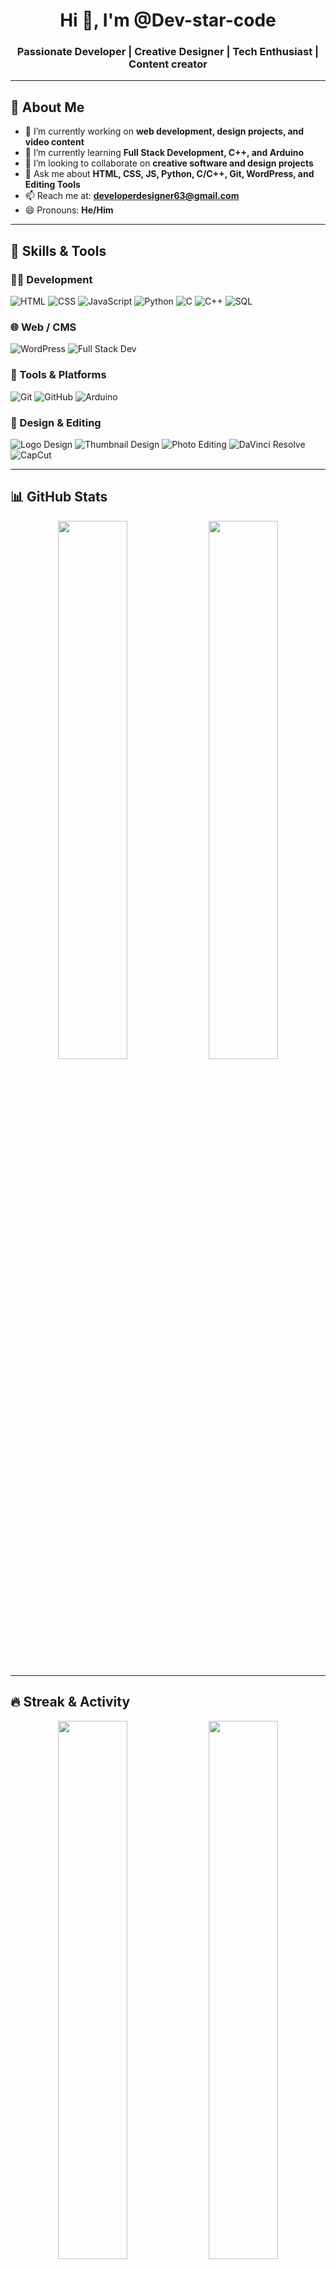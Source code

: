 <h1 align="center">Hi 👋, I'm @Dev-star-code</h1>
<h3 align="center">Passionate Developer | Creative Designer | Tech Enthusiast | Content creator </h3>

---

## 🚀 About Me

- 🔭 I’m currently working on **web development, design projects, and video content**
- 🌱 I’m currently learning **Full Stack Development, C++, and Arduino**
- 🤝 I’m looking to collaborate on **creative software and design projects**
- 💬 Ask me about **HTML, CSS, JS, Python, C/C++, Git, WordPress, and Editing Tools**
- 📫 Reach me at: **developerdesigner63@gmail.com**
- 😄 Pronouns: **He/Him**

---

## 💼 Skills & Tools

### 👨‍💻 Development
![HTML](https://img.shields.io/badge/HTML-E34F26?style=flat&logo=html5&logoColor=white)
![CSS](https://img.shields.io/badge/CSS-1572B6?style=flat&logo=css3&logoColor=white)
![JavaScript](https://img.shields.io/badge/JavaScript-F7DF1E?style=flat&logo=javascript&logoColor=black)
![Python](https://img.shields.io/badge/Python-3776AB?style=flat&logo=python&logoColor=white)
![C](https://img.shields.io/badge/C-00599C?style=flat&logo=c&logoColor=white)
![C++](https://img.shields.io/badge/C++-00599C?style=flat&logo=c%2B%2B&logoColor=white)
![SQL](https://img.shields.io/badge/SQL-4479A1?style=flat&logo=mysql&logoColor=white)

### 🌐 Web / CMS
![WordPress](https://img.shields.io/badge/WordPress-21759B?style=flat&logo=wordpress&logoColor=white)
![Full Stack Dev](https://img.shields.io/badge/Full--Stack--Developer-000?style=flat&logo=vercel&logoColor=white)

### 🔧 Tools & Platforms
![Git](https://img.shields.io/badge/Git-F05032?style=flat&logo=git&logoColor=white)
![GitHub](https://img.shields.io/badge/GitHub-181717?style=flat&logo=github&logoColor=white)
![Arduino](https://img.shields.io/badge/Arduino-00979D?style=flat&logo=arduino&logoColor=white)

### 🎨 Design & Editing
![Logo Design](https://img.shields.io/badge/Logo%20Design-ff69b4?style=flat&logo=adobe-illustrator&logoColor=white)
![Thumbnail Design](https://img.shields.io/badge/Thumbnail%20Design-00bfff?style=flat&logo=canva&logoColor=white)
![Photo Editing](https://img.shields.io/badge/Photo%20Editing-FF5722?style=flat&logo=adobe-photoshop&logoColor=white)
![DaVinci Resolve](https://img.shields.io/badge/DaVinci%20Resolve-000000?style=flat&logo=blackmagicdesign&logoColor=white)
![CapCut](https://img.shields.io/badge/CapCut-000000?style=flat&logo=capcut&logoColor=white)

---

## 📊 GitHub Stats

<div align="center">
  <img src="https://github-readme-stats.vercel.app/api?username=Dev-star-code&show_icons=true&theme=github_dark&count_private=true&hide_border=true" width="47%" />
  <img src="https://github-readme-stats.vercel.app/api/top-langs/?username=Dev-star-code&layout=compact&theme=github_dark&hide_border=true" width="47%" />
</div>

---

## 🔥 Streak & Activity

<div align="center">
  <img src="https://github-readme-streak-stats.herokuapp.com/?user=Dev-star-code&theme=github-dark&hide_border=true" width="47%"/>
  <img src="https://github-profile-summary-cards.vercel.app/api/cards/profile-details?username=Dev-star-code&theme=github_dark" width="47%" />
</div>

---

## 📫 Let's Connect

📧 Email: [developerdesigner63@gmail.com](mailto:developerdesigner63@gmail.com)  
💬 Feel free to reach out for collaboration or just to say hi!

---

⭐ *Thanks for visiting my profile! Let's build something amazing together.*

